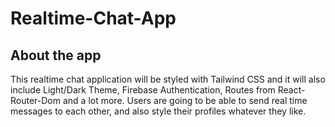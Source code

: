 # Realtime-Chat-App

## About the app

This realtime chat application will be styled with Tailwind CSS and it will also include Light/Dark Theme, Firebase Authentication, Routes from React-Router-Dom and a lot more. Users are going to be able to send real time messages to each other, and also style their profiles whatever they like.
